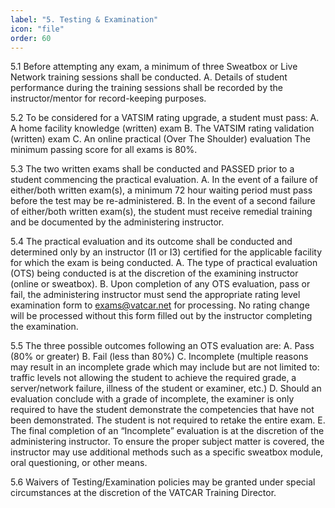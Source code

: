 ```yaml
---
label: "5. Testing & Examination"
icon: "file"
order: 60
---
```


5.1 Before attempting any exam, a minimum of three Sweatbox or Live Network training sessions shall be conducted.
A. Details of student performance during the training sessions shall be recorded by the instructor/mentor for record-keeping purposes.

5.2 To be considered for a VATSIM rating upgrade, a student must pass:
A. A home facility knowledge (written) exam
B. The VATSIM rating validation (written) exam
C. An online practical (Over The Shoulder) evaluation The minimum passing score for all exams is 80%.

5.3 The two written exams shall be conducted and PASSED prior to a student commencing the practical evaluation.
A. In the event of a failure of either/both written exam(s), a minimum 72 hour waiting period must pass before the test may be re-administered.
B. In the event of a second failure of either/both written exam(s), the student must receive remedial training and be documented by the administering instructor.

5.4 The practical evaluation and its outcome shall be conducted and determined only by an instructor (I1 or I3) certified for the applicable facility for which the exam is being conducted.
A. The type of practical evaluation (OTS) being conducted is at the discretion of the examining instructor (online or sweatbox).
B. Upon completion of any OTS evaluation, pass or fail, the administering instructor must send the appropriate rating level examination form to exams@vatcar.net for processing. No rating change will be processed without this form filled out by the instructor completing the examination.

5.5 The three possible outcomes following an OTS evaluation are:
A. Pass (80% or greater)
B. Fail (less than 80%)
C. Incomplete (multiple reasons may result in an incomplete grade which may include but are not limited to: traffic levels not allowing the student to achieve the required grade, a server/network failure, illness of the student or examiner, etc.)
D. Should an evaluation conclude with a grade of incomplete, the examiner is only required to have the student demonstrate the competencies that have not been demonstrated. The student is not required to retake the entire exam.
E. The final completion of an “Incomplete” evaluation is at the discretion of the administering instructor. To ensure the proper subject matter is covered, the instructor may use additional methods such as a specific sweatbox module, oral questioning, or other means.

5.6 Waivers of Testing/Examination policies may be granted under special circumstances at the discretion of the VATCAR Training Director.